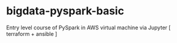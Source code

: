 # bigdata-pyspark-basic
Entry level course of PySpark in AWS virtual machine via Jupyter [ terraform + ansible ]
